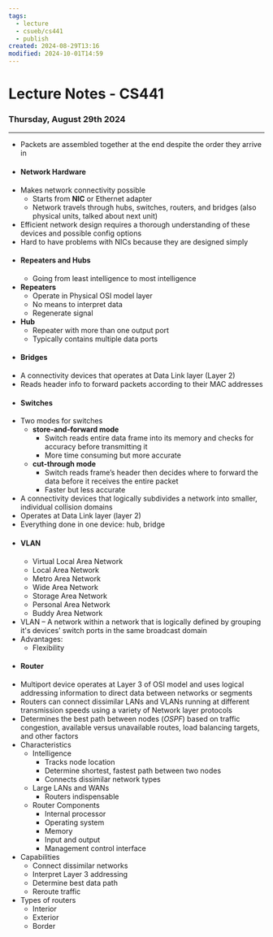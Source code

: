 ```yaml
---
tags:
  - lecture
  - csueb/cs441
  - publish
created: 2024-08-29T13:16
modified: 2024-10-01T14:59
---
```

# Lecture Notes - CS441
### Thursday, August 29th 2024

---

- Packets are assembled together at the end despite the order they arrive in
- #### Network Hardware
- Makes network connectivity possible
	- Starts from **NIC** or Ethernet adapter
	- Network travels through hubs, switches, routers, and bridges (also physical units, talked about next unit)
- Efficient network design requires a thorough understanding of these devices and possible config options
- Hard to have problems with NICs because they are designed simply
- #### Repeaters and Hubs
	- Going from least intelligence to most intelligence
- **Repeaters**
	- Operate in Physical OSI model layer
	- No means to interpret data
	- Regenerate signal
- **Hub**
	- Repeater with more than one output port
	- Typically contains multiple data ports
- #### Bridges
- A connectivity devices that operates at Data Link layer (Layer 2)
- Reads header info to forward packets according to their MAC addresses
- #### Switches
- Two modes for switches
	- **store-and-forward mode**
		- Switch reads entire data frame into its memory and checks for accuracy before transmitting it
		- More time consuming but more accurate
	- **cut-through mode**
		- Switch reads frame’s header then decides where to forward the data before it receives the entire packet
		- Faster but less accurate
- A connectivity devices that logically subdivides a network into smaller, individual collision domains
- Operates at Data Link layer (layer 2)
- Everything done in one device: hub, bridge
- #### VLAN
	- Virtual Local Area Network
	- Local Area Network
	- Metro Area Network
	- Wide Area Network
	- Storage Area Network
	- Personal Area Network
	- Buddy Area Network
- VLAN – A network within a network that is logically defined by grouping it's devices’ switch ports in the same broadcast domain
- Advantages:
	- Flexibility
- #### Router
- Multiport device operates at Layer 3 of OSI model and uses logical addressing information to direct data between networks or segments
- Routers can connect dissimilar LANs and VLANs running at different transmission speeds using a variety of Network layer protocols
- Determines the best path between nodes (*OSPF*) based on traffic congestion, available versus unavailable routes, load balancing targets, and other factors
- Characteristics
	- Intelligence
		- Tracks node location
		- Determine shortest, fastest path between two nodes
		- Connects dissimilar network types
	- Large LANs and WANs
		- Routers indispensable
	- Router Components
		- Internal processor
		- Operating system
		- Memory
		- Input and output
		- Management control interface
- Capabilities
	- Connect dissimilar networks
	- Interpret Layer 3 addressing
	- Determine best data path
	- Reroute traffic
- Types of routers
	- Interior
	- Exterior
	- Border